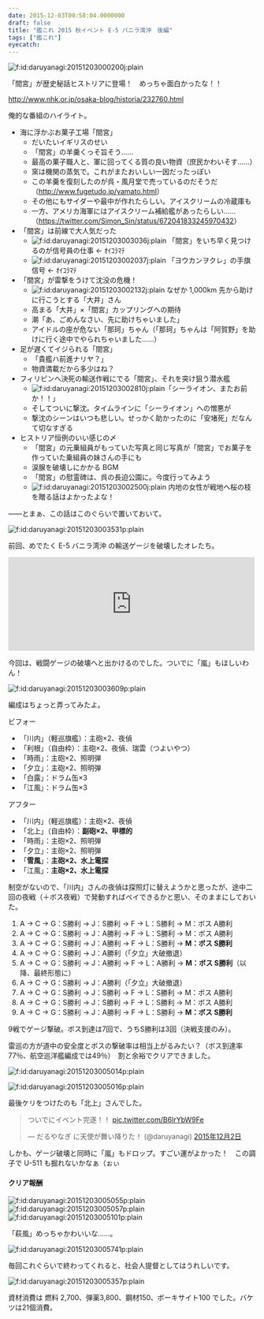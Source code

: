 ```yaml
---
date: 2015-12-03T00:58:04.0000000
draft: false
title: "艦これ 2015 秋イベント E-5 バニラ湾沖　後編"
tags: ["艦これ"]
eyecatch: 
---
```

<p><span itemscope itemtype="http://schema.org/Photograph"><img src="20151203000200.jpg" alt="f:id:daruyanagi:20151203000200j:plain" title="f:id:daruyanagi:20151203000200j:plain" class="hatena-fotolife" itemprop="image"></span></p><p>「間宮」が歴史秘話ヒストリアに登場！　めっちゃ面白かったな！！</p><p><a href="http://www.nhk.or.jp/osaka-blog/historia/232760.html">http://www.nhk.or.jp/osaka-blog/historia/232760.html</a></p><p>俺的な番組のハイライト。</p>

<ul>
<li>海に浮かぶお菓子工場「間宮」
<ul>
<li>だいたいイギリスのせい</li>
<li>「間宮」の羊羹くっそ旨そう……</li>
<li>最高の菓子職人と、軍に回ってくる質の良い物資（庶民かわいそす……）</li>
<li>窯は機関の蒸気で。これがまたおいしい一因だったっぽい</li>
<li>この羊羹を復刻したのが呉・風月堂で売っているのだそうだ（<a href="http://www.fugetudo.jp/yamato.html">http://www.fugetudo.jp/yamato.html</a>）</li>
<li>その他にもサイダーや最中が作れたらしい。アイスクリームの冷蔵庫も</li>
<li>一方、アメリカ海軍にはアイスクリーム補給艦があったらしい……（<a href="https://twitter.com/Simon_Sin/status/672041833245970432">https://twitter.com/Simon_Sin/status/672041833245970432</a>）</li>
</ul></li>
<li>「間宮」は前線で大人気だった
<ul>
<li><span itemscope itemtype="http://schema.org/Photograph"><img src="20151203003036.jpg" alt="f:id:daruyanagi:20151203003036j:plain" title="f:id:daruyanagi:20151203003036j:plain" class="hatena-fotolife" itemprop="image"></span> 「間宮」をいち早く見つけるのが信号員の仕事 ← ｵｲｺﾗﾏﾃ</li>
<li><span itemscope itemtype="http://schema.org/Photograph"><img src="20151203002037.jpg" alt="f:id:daruyanagi:20151203002037j:plain" title="f:id:daruyanagi:20151203002037j:plain" class="hatena-fotolife" itemprop="image"></span> 「ヨウカンヲクレ」の手旗信号 ← ｵｲｺﾗﾏﾃ</li>
</ul></li>
<li>「間宮」が雷撃をうけて沈没の危機！
<ul>
<li><span itemscope itemtype="http://schema.org/Photograph"><img src="20151203002132.jpg" alt="f:id:daruyanagi:20151203002132j:plain" title="f:id:daruyanagi:20151203002132j:plain" class="hatena-fotolife" itemprop="image"></span> なぜか 1,000km 先から助けに行こうとする「大井」さん</li>
<li>高まる「大井」×「間宮」カップリングへの期待</li>
<li>潮「あ、ごめんなさい、先に助けちゃいました」</li>
<li>アイドルの座が危ない「那珂」ちゃん（「那珂」ちゃんは「阿賀野」を助けに行く途中でやられちゃいました……）</li>
</ul></li>
<li>足が遅くてイジられる「間宮」
<ul>
<li>「貴艦ハ前進ナリヤ？」</li>
<li>物資満載だから多少はね？　</li>
</ul></li>
<li>フィリピンへ決死の輸送作戦にでる「間宮」、それを突け狙う潜水艦
<ul>
<li><span itemscope itemtype="http://schema.org/Photograph"><img src="20151203002810.jpg" alt="f:id:daruyanagi:20151203002810j:plain" title="f:id:daruyanagi:20151203002810j:plain" class="hatena-fotolife" itemprop="image"></span>「シーライオン、またお前か！！」</li>
<li>そしてついに撃沈。タイムラインに「シーライオン」への憎悪が</li>
<li>撃沈のシーンはいつも悲しい。せっかく助かったのに「安堵死」だなんて切なすぎる</li>
</ul></li>
<li>ヒストリア恒例のいい感じの〆
<ul>
<li>「間宮」の元乗組員がもっていた写真と同じ写真が「間宮」でお菓子を作っていた乗組員の妹さんの手にも</li>
<li>涙腺を破壊しにかかる BGM</li>
<li>「間宮」の慰霊碑は、呉の長迫公園に。今度行ってみよう</li>
<li><span itemscope itemtype="http://schema.org/Photograph"><img src="20151203002500.jpg" alt="f:id:daruyanagi:20151203002500j:plain" title="f:id:daruyanagi:20151203002500j:plain" class="hatena-fotolife" itemprop="image"></span> 内地の女性が戦地へ桜の枝を贈る話はよかったよな！</li>
</ul></li>
</ul><p>――とまぁ、この話はこのぐらいで置いておいて。</p><p><span itemscope itemtype="http://schema.org/Photograph"><img src="20151203003531.png" alt="f:id:daruyanagi:20151203003531p:plain" title="f:id:daruyanagi:20151203003531p:plain" class="hatena-fotolife" itemprop="image"></span></p><p>前回、めでたく E-5 バニラ湾沖 の輸送ゲージを破壊したオレたち。</p><p><iframe src="https://hatenablog-parts.com/embed?url=https%3A%2F%2Fblog.daruyanagi.jp%2Fentry%2F2015%2F12%2F02%2F061220" title="艦これ 2015 秋イベント E-5 バニラ湾沖　前編 - だるろぐ" class="embed-card embed-blogcard" scrolling="no" frameborder="0" style="display: block; width: 100%; height: 190px; max-width: 500px; margin: 10px 0px;"></iframe></p><p>今回は、戦闘ゲージの破壊へと出かけるのでした。ついでに「嵐」もほしいわん！</p><p><span itemscope itemtype="http://schema.org/Photograph"><img src="20151203003609.png" alt="f:id:daruyanagi:20151203003609p:plain" title="f:id:daruyanagi:20151203003609p:plain" class="hatena-fotolife" itemprop="image"></span></p><p>編成はちょっと弄ってみたよ。</p><p>ビフォー</p>

<ul>
<li>「川内」（軽巡旗艦）：主砲×2、夜偵</li>
<li>「利根」（自由枠）：主砲×2、夜偵、瑞雲（つよいやつ）</li>
<li>「時雨」：主砲×2、照明弾</li>
<li>「夕立」：主砲×2、照明弾</li>
<li>「白露」：ドラム缶×3</li>
<li>「江風」：ドラム缶×3</li>
</ul><p>アフター</p>

<ul>
<li>「川内」（軽巡旗艦）：主砲×2、夜偵</li>
<li>「北上」（自由枠）：<b>副砲×2、甲標的</b></li>
<li>「時雨」：主砲×2、照明弾</li>
<li>「夕立」：主砲×2、照明弾</li>
<li>「<b>雪風</b>」：<b>主砲×2、水上電探</b></li>
<li>「江風」：<b>主砲×2、水上電探</b></li>
</ul><p>制空がないので、「川内」さんの夜偵は探照灯に替えようかと思ったが、途中二回の夜戦（＋ボス夜戦）で発動すればペイできるかと思い、そのままにしておいた。</p>

<ol>
<li>A → C → G：S勝利 → J：S勝利 → F → L：S勝利 → M：ボス A勝利	</li>
<li>A → C → G：S勝利 → J：A勝利 → F → L：S勝利 → M：ボス A勝利	</li>
<li>A → C → G：S勝利 → J：A勝利 → F → L：S勝利 → <b>M：ボス S勝利</b>	</li>
<li>A → C → G：S勝利 → J：A勝利（「夕立」大破撤退）</li>
<li>A → C → G：S勝利 → J：A勝利 → F → L：A勝利 → <b>M：ボス S勝利</b>（以降、最終形態に）</li>
<li>A → C → G：S勝利 → J：A勝利（「夕立」大破撤退）</li>
<li>A → C → G：S勝利 → J：S勝利 → F → L：S勝利 → M：ボス A勝利	</li>
<li>A → C → G：S勝利 → J：S勝利 → F → L：S勝利 → M：ボス A勝利	</li>
<li>A → C → G：S勝利 → J：A勝利 → F → L：S勝利 → <b>M：ボス S勝利</b>	</li>
</ol><p>9戦でゲージ撃破。ボス到達は7回で、うちS勝利は3回（決戦支援のみ）。</p><p>雷巡の方が道中の安全度とボスの撃破率は相当上がるみたい？（ボス到達率77％、航空巡洋艦編成では49％）　割と余裕でクリアできました。</p><p><span itemscope itemtype="http://schema.org/Photograph"><img src="20151203005014.png" alt="f:id:daruyanagi:20151203005014p:plain" title="f:id:daruyanagi:20151203005014p:plain" class="hatena-fotolife" itemprop="image"></span></p><p><span itemscope itemtype="http://schema.org/Photograph"><img src="20151203005016.png" alt="f:id:daruyanagi:20151203005016p:plain" title="f:id:daruyanagi:20151203005016p:plain" class="hatena-fotolife" itemprop="image"></span></p><p>最後ケリをつけたのも「北上」さんでした。</p><p><blockquote class="twitter-tweet" data-lang="ja"><p lang="ja" dir="ltr">ついでにイベント完遂！！ <a href="https://t.co/B6IrYbW9Fe">pic.twitter.com/B6IrYbW9Fe</a></p>&mdash; だるやなぎ に天使が舞い降りた！ (@daruyanagi) <a href="https://twitter.com/daruyanagi/status/671847803983781888?ref_src=twsrc%5Etfw">2015年12月2日</a></blockquote><script async src="https://platform.twitter.com/widgets.js" charset="utf-8"></script></p><p>しかも、ゲージ破壊と同時に「嵐」もドロップ。すごい運がよかった！　この調子で U-511 も掘れないかなぁ（ぉぃ</p>

<div class="section">
<h4>クリア報酬</h4>
<p><span itemscope itemtype="http://schema.org/Photograph"><img src="20151203005055.png" alt="f:id:daruyanagi:20151203005055p:plain" title="f:id:daruyanagi:20151203005055p:plain" class="hatena-fotolife" itemprop="image"></span><span itemscope itemtype="http://schema.org/Photograph"><img src="20151203005057.png" alt="f:id:daruyanagi:20151203005057p:plain" title="f:id:daruyanagi:20151203005057p:plain" class="hatena-fotolife" itemprop="image"></span><span itemscope itemtype="http://schema.org/Photograph"><img src="20151203005101.png" alt="f:id:daruyanagi:20151203005101p:plain" title="f:id:daruyanagi:20151203005101p:plain" class="hatena-fotolife" itemprop="image"></span></p><p>「萩風」めっちゃかわいいな……。</p><p><span itemscope itemtype="http://schema.org/Photograph"><img src="20151203005741.png" alt="f:id:daruyanagi:20151203005741p:plain" title="f:id:daruyanagi:20151203005741p:plain" class="hatena-fotolife" itemprop="image"></span></p><p>毎回これぐらいで終わってくれると、社会人提督としてはうれしいです。</p><p><span itemscope itemtype="http://schema.org/Photograph"><img src="20151203005357.png" alt="f:id:daruyanagi:20151203005357p:plain" title="f:id:daruyanagi:20151203005357p:plain" class="hatena-fotolife" itemprop="image"></span></p><p>資材消費は 燃料 2,700、弾薬3,800、鋼材150、ボーキサイト100 でした。バケツは21個消費。</p>

</div>